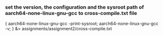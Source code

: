 ### set the version, the configuration and the sysroot path of aarch64-none-linux-gnu-gcc to cross-compile.txt file

{ aarch64-none-linux-gnu-gcc -print-sysroot; aarch64-none-linux-gnu-gcc -v; } &> assignments/assignment2/cross-compile.txt